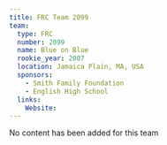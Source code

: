 ```yaml
---
title: FRC Team 2099
team:
  type: FRC
  number: 2099
  name: Blue on Blue
  rookie_year: 2007
  location: Jamaica Plain, MA, USA
  sponsors:
    - Smith Family Foundation
    - English High School
  links:
    Website: 
---
```

No content has been added for this team